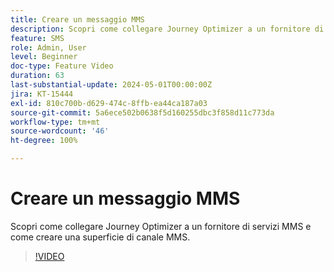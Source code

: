 ```yaml
---
title: Creare un messaggio MMS
description: Scopri come collegare Journey Optimizer a un fornitore di servizi MMS e come creare una superficie di canale MMS.
feature: SMS
role: Admin, User
level: Beginner
doc-type: Feature Video
duration: 63
last-substantial-update: 2024-05-01T00:00:00Z
jira: KT-15444
exl-id: 810c700b-d629-474c-8ffb-ea44ca187a03
source-git-commit: 5a6ece502b0638f5d160255dbc3f858d11c773da
workflow-type: tm+mt
source-wordcount: '46'
ht-degree: 100%

---
```



# Creare un messaggio MMS

Scopri come collegare Journey Optimizer a un fornitore di servizi MMS e come creare una superficie di canale MMS.

>[!VIDEO](https://video.tv.adobe.com/v/3428816/?learn=on)
